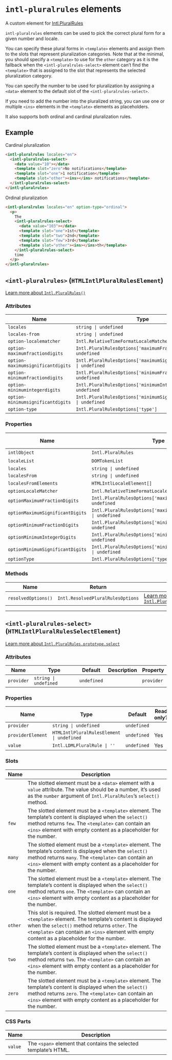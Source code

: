 # `intl-pluralrules` elements

A custom element for [Intl.PluralRules](https://developer.mozilla.org/en-US/docs/Web/JavaScript/Reference/Global_Objects/Intl/PluralRules)

`intl-pluralrules` elements can be used to pick the correct plural form for a
given number and locale.

You can specify these plural forms in `<template>`
elements and assign them to the slots that represent pluralization
categories. Note that at the minimal, you should specify a `<template>` to
use for the `other` category as it is the fallback when the
`<intl-pluralrules-select>` element can’t find the `<template>` that is
assigned to the slot that represents the selected pluralization category.

You can specify the number to be used for pluralization by assigning a
`<data>` element to the default slot of the `<intl-pluralrules-select>`.

If you need to add the number into the pluralized string, you can use one or
multiple `<ins>` elements in the `<template>` elements as placeholders.

It also supports both ordinal and cardinal pluralization rules.

## Example

Cardinal pluralization

```html
<intl-pluralrules locales="en">
  <intl-pluralrules-select>
    <data value="10"></data>
    <template slot="zero">No notifications</template>
    <template slot="one">1 notification</template>
    <template slot="other"><ins></ins> notifications</template>
  </intl-pluralrules-select>
</intl-pluralrules>
```

Ordinal pluralization

```html
<intl-pluralrules locales="en" option-type="ordinal">
  <p>
    The
    <intl-pluralrules-select>
      <data value="103"></data>
      <template slot="one">1st</template>
      <template slot="two">2nd</template>
      <template slot="few">3rd</template>
      <template slot="other"><ins></ins>th</template>
    </intl-pluralrules-select>
    time
  </p>
</intl-pluralrules>
```

## `<intl-pluralrules>` (`HTMLIntlPluralRulesElement`)

[Learn more about `Intl.PluralRules()`](http://developer.mozilla.org/en-US/docs/Web/JavaScript/Reference/Global_Objects/Intl/PluralRules/PluralRules)

### Attributes

| Name                              | Type                                                               | Default      | Description | Property                         |
| --------------------------------- | ------------------------------------------------------------------ | ------------ | ----------- | -------------------------------- |
| `locales`                         | `string \| undefined`                                              | `undefined`  |             | `locales`                        |
| `locales-from`                    | `string \| undefined`                                              | `undefined`  |             | `localesFrom`                    |
| `option-localematcher`            | `Intl.RelativeTimeFormatLocaleMatcher`                             | `'best fit'` |             | `optionLocaleMatcher`            |
| `option-maximumfractiondigits`    | `Intl.PluralRulesOptions['maximumFractionDigits'] \| undefined`    | `undefined`  |             | `optionMaximumFractionDigits`    |
| `option-maximumsignificantdigits` | `Intl.PluralRulesOptions['maximumSignificantDigits'] \| undefined` | `undefined`  |             | `optionMaximumSignificantDigits` |
| `option-minimumfractiondigits`    | `Intl.PluralRulesOptions['minimumFractionDigits'] \| undefined`    | `undefined`  |             | `optionMinimumFractionDigits`    |
| `option-minimumintegerdigits`     | `Intl.PluralRulesOptions['minimumIntegerDigits'] \| undefined`     | `undefined`  |             | `optionMinimumIntegerDigits`     |
| `option-minimumsignificantdigits` | `Intl.PluralRulesOptions['minimumSignificantDigits'] \| undefined` | `undefined`  |             | `optionMinimumSignificantDigits` |
| `option-type`                     | `Intl.PluralRulesOptions['type']`                                  | `'cardinal'` |             | `optionType`                     |

### Properties

| Name                             | Type                                                               | Default      | Read only? | Description | Attribute                         |
| -------------------------------- | ------------------------------------------------------------------ | ------------ | ---------- | ----------- | --------------------------------- |
| `intlObject`                     | `Intl.PluralRules`                                                 | `undefined`  | Yes        |             |                                   |
| `localeList`                     | `DOMTokenList`                                                     | `undefined`  | Yes        |             |                                   |
| `locales`                        | `string \| undefined`                                              | `undefined`  |            |             | `locales`                         |
| `localesFrom`                    | `string \| undefined`                                              | `undefined`  |            |             | `locales-from`                    |
| `localesFromElements`            | `HTMLIntlLocaleElement[]`                                          | `undefined`  | Yes        |             |                                   |
| `optionLocaleMatcher`            | `Intl.RelativeTimeFormatLocaleMatcher`                             | `'best fit'` |            |             | `option-localematcher`            |
| `optionMaximumFractionDigits`    | `Intl.PluralRulesOptions['maximumFractionDigits'] \| undefined`    | `undefined`  |            |             | `option-maximumfractiondigits`    |
| `optionMaximumSignificantDigits` | `Intl.PluralRulesOptions['maximumSignificantDigits'] \| undefined` | `undefined`  |            |             | `option-maximumsignificantdigits` |
| `optionMinimumFractionDigits`    | `Intl.PluralRulesOptions['minimumFractionDigits'] \| undefined`    | `undefined`  |            |             | `option-minimumfractiondigits`    |
| `optionMinimumIntegerDigits`     | `Intl.PluralRulesOptions['minimumIntegerDigits'] \| undefined`     | `undefined`  |            |             | `option-minimumintegerdigits`     |
| `optionMinimumSignificantDigits` | `Intl.PluralRulesOptions['minimumSignificantDigits'] \| undefined` | `undefined`  |            |             | `option-minimumsignificantdigits` |
| `optionType`                     | `Intl.PluralRulesOptions['type']`                                  | `'cardinal'` |            |             | `option-type`                     |

### Methods

| Name                | Return                            | Description                                                                                                                                                                         |
| ------------------- | --------------------------------- | ----------------------------------------------------------------------------------------------------------------------------------------------------------------------------------- |
| `resolvedOptions()` | `Intl.ResolvedPluralRulesOptions` | [Learn more about `Intl.PluralRules.prototype.resolvedOptions()`](http://developer.mozilla.org/en-US/docs/Web/JavaScript/Reference/Global_Objects/Intl/PluralRules/resolvedOptions) |

***

## `<intl-pluralrules-select>` (`HTMLIntlPluralRulesSelectElement`)

[Learn more about `Intl.PluralRules.prototype.select`](http://developer.mozilla.org/en-US/docs/Web/JavaScript/Reference/Global_Objects/Intl/PluralRules/select)

### Attributes

| Name       | Type                  | Default     | Description | Property   |
| ---------- | --------------------- | ----------- | ----------- | ---------- |
| `provider` | `string \| undefined` | `undefined` |             | `provider` |

### Properties

| Name              | Type                                      | Default     | Read only? | Description | Attribute  |
| ----------------- | ----------------------------------------- | ----------- | ---------- | ----------- | ---------- |
| `provider`        | `string \| undefined`                     | `undefined` |            |             | `provider` |
| `providerElement` | `HTMLIntlPluralRulesElement \| undefined` | `undefined` | Yes        |             |            |
| `value`           | `Intl.LDMLPluralRule \| ''`               | `undefined` | Yes        |             |            |

### Slots

| Name    | Description                                                                                                                                                                                                                                                    |
| ------- | -------------------------------------------------------------------------------------------------------------------------------------------------------------------------------------------------------------------------------------------------------------- |
|         | The slotted element must be a `<data>` element with a `value` attribute. The value should be a number, it’s used as the `number` argument of `Intl.PluralRules`’s `select()` method.                                                                           |
| `few`   | The slotted element must be a `<template>` element. The template’s content is displayed when the `select()` method returns `few`. The `<template>` can contain an `<ins>` element with empty content as a placeholder for the number.                          |
| `many`  | The slotted element must be a `<template>` element. The template’s content is displayed when the `select()` method returns `many`. The `<template>` can contain an `<ins>` element with empty content as a placeholder for the number.                         |
| `one`   | The slotted element must be a `<template>` element. The template’s content is displayed when the `select()` method returns `one`. The `<template>` can contain an `<ins>` element with empty content as a placeholder for the number.                          |
| `other` | This slot is required. The slotted element must be a `<template>` element. The template’s content is displayed when the `select()` method returns `other`. The `<template>` can contain an `<ins>` element with empty content as a placeholder for the number. |
| `two`   | The slotted element must be a `<template>` element. The template’s content is displayed when the `select()` method returns `two`. The `<template>` can contain an `<ins>` element with empty content as a placeholder for the number.                          |
| `zero`  | The slotted element must be a `<template>` element. The template’s content is displayed when the `select()` method returns `zero`. The `<template>` can contain an `<ins>` element with empty content as a placeholder for the number.                         |

### CSS Parts

| Name    | Description                                                      |
| ------- | ---------------------------------------------------------------- |
| `value` | The `<span>` element that contains the selected template’s HTML. |
